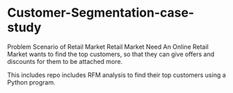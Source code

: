 # Customer-Segmentation-case-study
Problem Scenario of Retail Market 
  Retail Market Need An Online Retail Market wants to find the top customers, so that they can give offers and discounts for them to be attached more.  

This includes repo includes RFM analysis to find their top customers using a Python program.
